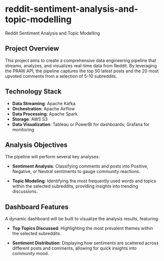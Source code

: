 # reddit-sentiment-analysis-and-topic-modelling
Reddit Sentiment Analysis and Topic Modelling

## Project Overview

This project aims to create a comprehensive data engineering pipeline that streams, analyzes, and visualizes real-time data from Reddit. By leveraging the PRAW API, the pipeline captures the top 50 latest posts and the 20 most upvoted comments from a selection of 5-10 subreddits. 

## Technology Stack

- **Data Streaming**: Apache Kafka
- **Orchestration**: Apache Airflow
- **Data Processing**: Apache Spark
- **Storage**: AWS S3
- **Data Visualization**: Tableau or PowerBI for dashboards; Grafana for monitoring

## Analysis Objectives

The pipeline will perform several key analyses:

- **Sentiment Analysis**: Classifying comments and posts into Positive, Negative, or Neutral sentiments to gauge community reactions.
  
- **Topic Modeling**: Identifying the most frequently used words and topics within the selected subreddits, providing insights into trending discussions.

## Dashboard Features

A dynamic dashboard will be built to visualize the analysis results, featuring:

- **Top Topics Discussed**: Highlighting the most prevalent themes within the selected subreddits.
  
- **Sentiment Distribution**: Displaying how sentiments are scattered across different posts and comments, allowing for quick insights into community mood.
